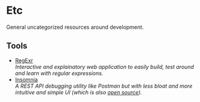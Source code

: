 # Etc
General uncategorized resources around development.

## Tools
- [RegExr](https://regexr.com/)  
  *Interactive and explainatory web application to easily build, test around and learn with regular expressions.*
- [Insomnia](https://insomnia.rest)  
  *A REST API debugging utility like Postman but with less bloat and more intuitive and simple UI (which is also [open source](https://github.com/Kong/insomnia)).*